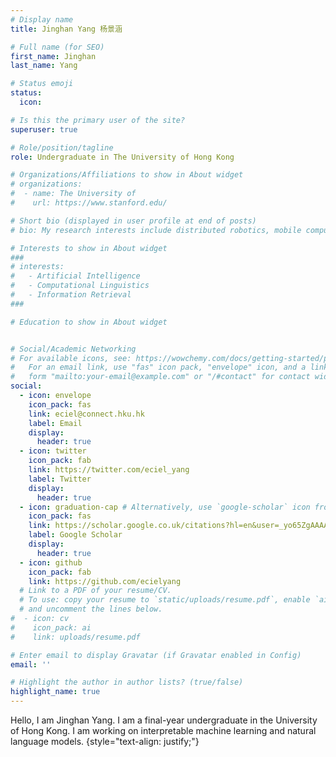 ```yaml
---
# Display name
title: Jinghan Yang 杨景涵

# Full name (for SEO)
first_name: Jinghan
last_name: Yang

# Status emoji
status:
  icon: 

# Is this the primary user of the site?
superuser: true

# Role/position/tagline
role: Undergraduate in The University of Hong Kong

# Organizations/Affiliations to show in About widget
# organizations:
#  - name: The University of
#    url: https://www.stanford.edu/

# Short bio (displayed in user profile at end of posts)
# bio: My research interests include distributed robotics, mobile computing and programmable matter.

# Interests to show in About widget
###
# interests:
#   - Artificial Intelligence
#   - Computational Linguistics
#   - Information Retrieval
###

# Education to show in About widget


# Social/Academic Networking
# For available icons, see: https://wowchemy.com/docs/getting-started/page-builder/#icons
#   For an email link, use "fas" icon pack, "envelope" icon, and a link in the
#   form "mailto:your-email@example.com" or "/#contact" for contact widget.
social:
  - icon: envelope
    icon_pack: fas
    link: eciel@connect.hku.hk
    label: Email
    display:
      header: true
  - icon: twitter
    icon_pack: fab
    link: https://twitter.com/eciel_yang
    label: Twitter
    display:
      header: true
  - icon: graduation-cap # Alternatively, use `google-scholar` icon from `ai` icon pack
    icon_pack: fas
    link: https://scholar.google.co.uk/citations?hl=en&user=_yo65ZgAAAAJ
    label: Google Scholar
    display:
      header: true
  - icon: github
    icon_pack: fab
    link: https://github.com/ecielyang
  # Link to a PDF of your resume/CV.
  # To use: copy your resume to `static/uploads/resume.pdf`, enable `ai` icons in `params.yaml`,
  # and uncomment the lines below.
#  - icon: cv
#    icon_pack: ai
#    link: uploads/resume.pdf

# Enter email to display Gravatar (if Gravatar enabled in Config)
email: ''

# Highlight the author in author lists? (true/false)
highlight_name: true
---
```

Hello, I am Jinghan Yang. I am a final-year undergraduate in the University of Hong Kong. I am working on interpretable machine learning and natural language models.
{style="text-align: justify;"}
